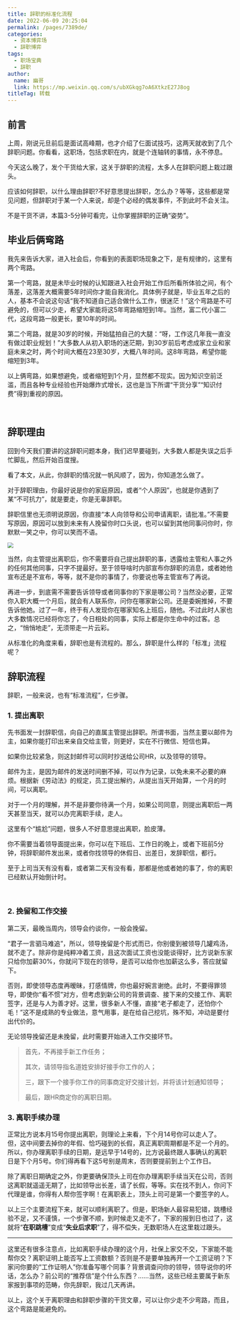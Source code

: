 ```yaml
---
title: 辞职的标准化流程
date: 2022-06-09 20:25:04
permalink: /pages/7389de/
categories:
  - 资本博弈场
  - 辞职博弈
tags:
  - 职场宝典
  - 辞职
author: 
  name: 幽哥
  link: https://mp.weixin.qq.com/s/ubXGkqg7oA6XtkzE27J8og
titleTag: 转载
---
```


## 前言
上周，刚说元旦前后是面试高峰期，也才介绍了仨面试技巧，这两天就收到了几个辞职问题。你看看，这职场，包括求职在内，就是个连轴转的事情，永不停息。

今天这么晚了，发个干货给大家，这关于辞职的流程，太多人在辞职问题上栽过跟头。

应该如何辞职，以什么理由辞职?不好意思提出辞职，怎么办？等等，这些都是常见问题，但辞职对于某一个人来说，却是个必经的偶发事件，不到此时不会关注。

不是干货不讲，本篇3-5分钟可看完，让你掌握辞职的正确“姿势”。


## 毕业后俩弯路

我先来告诉大家，进入社会后，你看到的表面职场现象之下，是有规律的，这里有两个弯路。

第一个弯路，就是未毕业时候的认知跟进入社会开始工作后所看所体验之间，有个落差，这落差大概需要5年时间你才能自我消化。具体例子就是，毕业五年之后的人，基本不会说这句话“我不知道自己适合做什么工作，很迷茫！”这个弯路是不可避免的，但可以少走，希望大家能将这5年弯路缩短到1年。当然，富二代小富二代，这段弯路一般更长，要10年的时间。

第二个弯路，就是30岁的时候，开始猛拍自己的大腿：“呀，工作这几年我一直没有做过职业规划！”大多数人从初入职场的迷茫期，到30岁前后考虑成家立业和家庭未来之时，两个时间大概在23至30岁，大概八年时间。这8年弯路，希望你能缩短到3年。

以上俩弯路，如果想避免，或者缩短到1个月，显然都不现实。因为知识空前泛滥，而且各种专业经验也开始爆炸式增长，这也是当下所谓“干货分享”“知识付费”得到重视的原因。

<br>

## 辞职理由

回到今天我们要讲的这辞职问题本身，我们迟早要碰到，大多数人都是失误之后手忙脚乱，然后开始百度搜。

看了本文，从此，你辞职的情况就一帆风顺了，因为，你知道怎么做了。

对于辞职理由，你最好说是你的家庭原因，或者“个人原因”，也就是你遇到了某“不可抗力”，就是要走，你是无辜辞职。

辞职信里也无须明说原因，你直接“本人向领导和公司申请离职，请批准。”不需要写原因，原因可以放到未来有人挽留你时口头说，也可以留到其他同事问你时，你默默一笑之中，你可以笑而不语。

<img src="https://testingcf.jsdelivr.net/gh/TommyZeng777/picgo/img/202206092028488.png" style="zoom: 80%;" />

当然，向主管提出离职后，你不需要将自己提出辞职的事，透露给主管和人事之外的任何其他同事，只字不提最好。至于领导啥时内部宣布你辞职的消息，或者她他宣布还是不宣布，等等，就不是你的事情了，你要说也等主管宣布了再说。

再进一步，到底需不需要告诉领导或者同事你的下家是哪公司？当然没必要，正常你入职大概一个月后，就会有人联系你，问你在哪家新公司。还是委婉推掉，不要告诉他她。过了一年，终于有人发现你在哪家知名上班后，随他。不过此时人家也大多数情况已经将你忘了，今日相处的同事，实际上都是你生命中的过客。总之，“悄悄地走”，无须带走一片云彩。

从标准化的角度来看，辞职也是有流程的。那么，辞职是什么样的「标准」流程呢？





## 辞职流程

辞职，一般来说，也有“标准流程”，仨步骤。



### 1. 提出离职

先书面发一封辞职信，向自己的直属主管提出辞职。所谓书面，当然主要以邮件为主，如果你能打印出来亲自交给主管，则更好，实在不行微信、短信也算。

如果你比较紧急，则这封邮件可以同时抄送给公司HR，以及领导的领导。

邮件为主，是因为邮件的发送时间删不掉，可以作为记录，以免未来不必要的麻烦。根据新《劳动法》的规定，员工提出解约，从提出当天开始算，一个月的时间，可以离职。

对于一个月的理解，并不是非要你待满一个月，如果公司同意，则提出离职后一两天甚至当天，就可以办完离职手续，走人。

这里有个“尴尬”问题，很多人不好意思提出离职，脸皮薄。

你不需要当着领导面提出来，你可以在下班后、工作日的晚上，或者下班前5分钟，将辞职邮件发出来，或者你找领导的休假日、出差日，发辞职信，都行。

至于上司当天有没有看，或者第二天有没有看，那都是他或者她的事了，你的离职已经默认开始倒计时。



<br>



### 2. 挽留和工作交接

第二天，最晚当周内，领导会约谈你，一般会挽留。

“君子一言驷马难追”，所以，领导挽留是个形式而已，你别傻到被领导几罐鸡汤，就不走了。除非你是纯粹冲着工资，且这次面试工资也没能谈得好，比方说新东家只给你加薪30%，你就问下现在的领导，是否可以给你也加薪这么多，答应就留下。

否则，即使领导态度再暧昧，打感情牌，你也最好婉言谢绝。此时，不要得罪领导，即使你“看不惯”对方，但考虑到新公司的背景调查、接下来的交接工作、离职签字，还是与人为善才好。这里，很多新人不懂，直接“老子都走了，还怕你个毛！”这不是成熟的专业做法，意气用事，是在给自己挖坑，殊不知，冲动是要付出代价的。

无论领导挽留还是未挽留，此时需要开始进入工作交接环节。

> 首先，不再接手新工作任务；
>
> 其次，请领导指名道姓安排好接手你工作的人；
>
> 三，跟下一个接手你工作的同事商定好交接计划，并将该计划通知领导；
>
> 最后，跟HR商定你的离职日期。





### 3. 离职手续办理

正常比方说本月15号你提出离职，则理论上来看，下个月14号你可以走人了。但，这中间要去掉你的年假、恰巧碰到的长假，真正离职周期都是不足一个月的。所以，你办理离职手续的日期，是远早于14号的，比方说最终跟人事确认的离职日是下个月5号。你们得再看下这5号别是周末，否则要提前到上个工作日。

除了离职日期确定之外，你更要确保顶头上司在你办理离职手续当天在公司，否则这离职就遥遥无期了，比如领导出长差，请了长假，等等。实在找不到人，你问下代理是谁，你得有人帮你签字啊！在离职表上，顶头上司可是第一个要签字的人。



以上三个主要流程下来，就可以顺利离职了。但是，职场新人最容易犯错，跳槽经验不足，又不谨慎，一个步骤不顺，到时候走又走不了，下家的报到日也过了，这就将“**在职跳槽**”变成“**失业后求职**”了，得不偿失，无数职场人在这里栽过跟头。

---

这里还有很多注意点，比如离职手续办理的这个月，社保上家交不交，下家能不能帮你交？离职证明上能否写上工资数额？否则是不是要单独再开一个工资证明？下家问你要的“工作证明人”你准备写哪个同事？背景调查问你的领导，领导说你的坏话，怎么办？前公司的“推荐信”是个什么东西？......当然，这些已经主要属于新东家报到事项的范畴，你先辞职，我过几天再讲。

以上，这个关于离职理由和辞职步骤的干货文章，可以让你少走不少弯路，而且，这个弯路是能避免的。